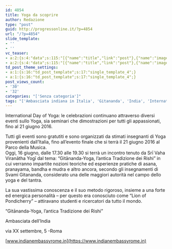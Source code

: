 ```yaml
---
id: 4854
title: Yoga da scoprire
author: Redazione
type: "post"
guid: http://progressonline.it/?p=4854
url: "/?p=4854"
slide_template:
- ''
- ''
vc_teaser:
- a:2:{s:4:"data";s:115:"[{"name":"title","link":"post"},{"name":"image","image":"featured","link":"none"},{"name":"text","mode":"excerpt"}]";s:7:"bgcolor";s:0:"";}
- a:2:{s:4:"data";s:115:"[{"name":"title","link":"post"},{"name":"image","image":"featured","link":"none"},{"name":"text","mode":"excerpt"}]";s:7:"bgcolor";s:0:"";}
td_post_theme_settings:
- a:1:{s:16:"td_post_template";s:17:"single_template_4";}
- a:1:{s:16:"td_post_template";s:17:"single_template_4";}
post_views_count:
- '30'
- '32'
categories: "['Senza categoria']"
tags: "['Ambasciata indiana in Italia', 'Gitananda', 'India', 'International Yoga Day', 'Roma', 'tradizione', 'yoga']"
---
```


International Day of Yoga: le celebrazioni continuano attraverso diversi eventi sullo Yoga, sia seminari che dimostrazioni per tutti gli appassionati, fino al 21 giugno 2016.

Tutti gli eventi sono gratutiti e sono organizzati da stimati insegnanti di Yoga provenienti dall’Italia, fino all’evento finale che si terrà il 21 giugno 2016 al Parco della Musica.  
Oggi, 16 giugno, dalle 17.30 alle 19.30 si terrà un incontro tenuto da Srī Vaha Viranātha Yogī dal tema: “Gitānanda-Yoga, l’antica Tradizione dei Rishi” in cui verranno impartite nozioni teoriche ed esperienze pratiche di asana, pranayama, bandha e mudra e altro ancora, secondo gli insegnamenti di Svami Gitananda, considerato una delle maggiori autorità nel campo dello yoga e del tantra.

La sua vastissima conoscenza e il suo metodo rigoroso, insieme a una forte ed energica personalità – per questo era conosciuto come “Lion of Pondicherry” – attiravano studenti e ricercatori da tutto il mondo.

“Gitānanda-Yoga, l’antica Tradizione dei Rishi”

Ambasciata dell’India

via XX settembre, 5 -Roma

[www.indianembassyrome.in](https://www.indianembassyrome.in)